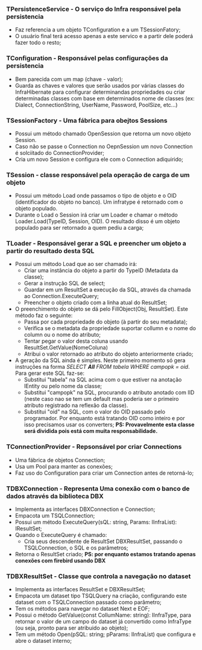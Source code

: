 ### TPersistenceService - O serviço do Infra responsável pela persistencia ###
  * Faz referencia a um objeto TConfiguration e a um TSessionFatory;
  * O usuário final terá acesso apenas a este servico e a partir dele poderá fazer todo o resto;

### TConfiguration - Responsável pelas configurações da persistencia ###
  * Bem parecida com um map (chave - valor);
  * Guarda as chaves e valores que serão usados por várias classes do InfraHibernate para configurar determinandas propriedades ou criar determinadas classes com base em determinados nome de classes (ex: Dialect, ConnectionString, UserName, Password, PoolSize, etc...)

### TSessionFactory - Uma fábrica para obejtos Sessions ###
  * Possui um método chamado OpenSession que retorna um novo objeto Session.
  * Caso não se passe o Connection no OepnSession um novo Connection é solciitado do ConnectionProvider;
  * Cria um novo Session e configura ele com o Connection adiquirido;

### TSession - classe responsável pela operação de carga de um objeto ###
  * Possui um método Load onde passamos o tipo de objeto e o OID (identificador do objeto no banco). Um infratype é retornado com o objeto populado.
  * Durante o Load o Session irá criar um Loader e chamar o método Loader.Load(TypeID, Session, OID). O resultado disso é um objeto populado para ser retornado a quem pediu a carga;

### TLoader - Responsável gerar a SQL e preencher um objeto a partir do resultado desta SQL ###
  * Possui um método Load que ao ser chamado irá:
    * Criar uma instância do objeto a partir do TypeID (Metadata da classe);
    * Gerar a instrução SQL de select;
    * Guardar em um ResultSet a execução da SQL, através da chamada ao Connection.ExecuteQuery;
    * Preencher o objeto criado com a linha atual do ResultSet;
  * O preenchimento do objeto se dá pelo FillObject(Obj, ResultSet). Este método faz o seguinte:
    * Passa por cada propriedade do objeto (à partir do seu metadata);
    * Verifica se o metadata da propriedade suportar collumn e o nome do column ou o nome do atributo;
    * Tentar pegar o valor desta coluna usando ResultSet.GetValue(NomeColuna)
    * Atribui o valor retornado ao atributo do objeto anteriormente criado;
  * A geração da SQL ainda é simples. Neste primeiro momento só gera instruções na forma _SELECT **All** FROM tabela WHERE campopk = oid_. Para gerar este SQL faz-se:
    * Substitui "tabela" na SQL acima com o que estiver na anotação IEntity ou pelo nome da classe;
    * Substitui "campopk" na SQL, procurando o atributo anotado com IID (neste caso nao se tem um default mas poderia ser o primeiro atributo registrado na reflexão da classe).
    * Substitui "oid" na SQL, com o valor do OID passado pelo programador. Por enquanto está tratando OID como inteiro e por isso precisamos usar os converters;
**PS: Provavelmente esta classe será dividida pois está com muita responsabilidade.**

### TConnectionProvider - Repsonsável por criar Connections ###
  * Uma fábrica de objetos Connection;
  * Usa um Pool para manter as conexões;
  * Faz uso do Configuration para criar um Connection antes de retorná-lo;

### TDBXConnection - Representa Uma conexão com o banco de dados através da biblioteca DBX ###
  * Implementa as interfaces DBXConnection e Connection;
  * Empacota um TSQLConnection;
  * Possui um método ExecuteQuery(sQL: string, Params: IInfraList): IResultSet;
  * Quando o ExecuteQuery é chamado:
    * Cria seus descendente de ResultSet DBXResultSet, passando o TSQLConnection, o SQL e os parâmetros;
  * Retorna o ResultSet criado;
**PS: por enquanto estamos tratando apenas conexões com firebird usando DBX**

### TDBXResultSet - Classe que controla a navegação no dataset ###
  * Implementa as interfaces ResultSet e DBXResultSet;
  * Empacota um dataset tipo TSQLQuery na criação, configurando este dataset com o TSQLConnection passado como parâmetro;
  * Tem os métodos para navegar no dataset Next e EOF;
  * Possui o método GetValue(const CollumName: string): IInfraType, para retornar o valor de um campo do dataset já convertido como InfraType (ou seja, pronto para ser atribuido ao objeto);
  * Tem um método Open(pSQL: string; pParams: IInfraList) que configura e abre o dataset interno;